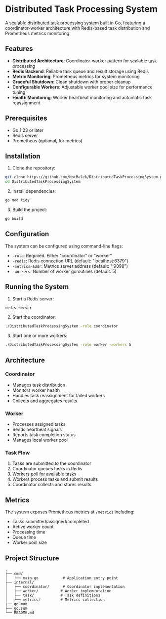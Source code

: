 # Distributed Task Processing System

A scalable distributed task processing system built in Go, featuring a coordinator-worker architecture with Redis-based task distribution and Prometheus metrics monitoring.

## Features

- **Distributed Architecture**: Coordinator-worker pattern for scalable task processing
- **Redis Backend**: Reliable task queue and result storage using Redis
- **Metric Monitoring**: Prometheus metrics for system monitoring
- **Graceful Shutdown**: Clean shutdown with proper cleanup
- **Configurable Workers**: Adjustable worker pool size for performance tuning
- **Health Monitoring**: Worker heartbeat monitoring and automatic task reassignment

## Prerequisites

- Go 1.23 or later
- Redis server
- Prometheus (optional, for metrics)

## Installation

1. Clone the repository:
```bash
git clone https://github.com/NotMalek/DistributedTaskProcessingSystem.git
cd DistributedTaskProcessingSystem
```

2. Install dependencies:
```bash
go mod tidy
```

3. Build the project:
```bash
go build
```

## Configuration

The system can be configured using command-line flags:

- `-role`: Required. Either "coordinator" or "worker"
- `-redis`: Redis connection URL (default: "localhost:6379")
- `-metrics-addr`: Metrics server address (default: ":9090")
- `-workers`: Number of worker goroutines (default: 5)

## Running the System

1. Start a Redis server:
```bash
redis-server
```

2. Start the coordinator:
```bash
./DistributedTaskProcessingSystem -role coordinator
```

3. Start one or more workers:
```bash
./DistributedTaskProcessingSystem -role worker -workers 5
```

## Architecture

### Coordinator
- Manages task distribution
- Monitors worker health
- Handles task reassignment for failed workers
- Collects and aggregates results

### Worker
- Processes assigned tasks
- Sends heartbeat signals
- Reports task completion status
- Manages local worker pool

### Task Flow
1. Tasks are submitted to the coordinator
2. Coordinator queues tasks in Redis
3. Workers poll for available tasks
4. Workers process tasks and submit results
5. Coordinator collects and stores results

## Metrics

The system exposes Prometheus metrics at `/metrics` including:
- Tasks submitted/assigned/completed
- Active worker count
- Processing time
- Queue time
- Worker pool size

## Project Structure

```
.
├── cmd/
│   └── main.go           # Application entry point
├── internal/
│   ├── coordinator/      # Coordinator implementation
│   ├── worker/          # Worker implementation
│   ├── task/            # Task definitions
│   └── metrics/         # Metrics collection
├── go.mod
├── go.sum
└── README.md
```
